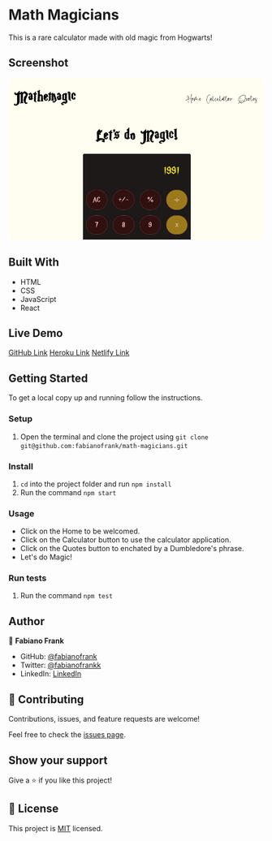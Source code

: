 # Math Magicians

This is a rare calculator made with old magic from Hogwarts!


## Screenshot

![screenshot](./public/calc.png)


## Built With

- HTML 
- CSS 
- JavaScript
- React

## Live Demo

[GitHub Link](https://fabianofrank.github.io/math-magicians/)
[Heroku Link](https://math-heroku.herokuapp.com/)
[Netlify Link](https://mathemagic.netlify.app/)

## Getting Started

To get a local copy up and running follow the instructions.


### Setup

1. Open the terminal and clone the project using `git clone git@github.com:fabianofrank/math-magicians.git`

### Install

1. `cd` into the project folder and run `npm install`
2. Run the command `npm start`

### Usage

- Click on the Home to be welcomed.
- Click on the Calculator button to use the calculator application.
- Click on the Quotes button to enchated by a Dumbledore's phrase.
- Let's do Magic!

### Run tests

1. Run the command `npm test`



## Author

👤 **Fabiano Frank**

- GitHub: [@fabianofrank](https://github.com/fabianofrank)
- Twitter: [@fabianofrankk](https://twitter.com/fabianofrankk)
- LinkedIn: [LinkedIn](https://www.linkedin.com/in/fabianofrank/)

## 🤝 Contributing

Contributions, issues, and feature requests are welcome!

Feel free to check the [issues page](../../issues/).

## Show your support

Give a ⭐️ if you like this project!

<!-- ## Acknowledgments

- This website uses data from the free [Pokemon API](https://pokeapi.co/) -->

## 📝 License

This project is [MIT](./MIT.md) licensed.

